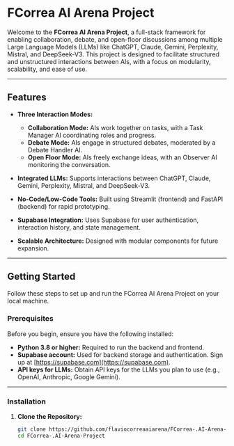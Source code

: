 # FCorrea AI Arena Project

Welcome to the **FCorrea AI Arena Project**, a full-stack framework for enabling collaboration, debate, and open-floor discussions among multiple Large Language Models (LLMs) like ChatGPT, Claude, Gemini, Perplexity, Mistral, and DeepSeek-V3. This project is designed to facilitate structured and unstructured interactions between AIs, with a focus on modularity, scalability, and ease of use.

---

## **Features**

- **Three Interaction Modes:**
  - **Collaboration Mode:** AIs work together on tasks, with a Task Manager AI coordinating roles and progress.
  - **Debate Mode:** AIs engage in structured debates, moderated by a Debate Handler AI.
  - **Open Floor Mode:** AIs freely exchange ideas, with an Observer AI monitoring the conversation.

- **Integrated LLMs:** Supports interactions between ChatGPT, Claude, Gemini, Perplexity, Mistral, and DeepSeek-V3.
- **No-Code/Low-Code Tools:** Built using Streamlit (frontend) and FastAPI (backend) for rapid prototyping.
- **Supabase Integration:** Uses Supabase for user authentication, interaction history, and state management.
- **Scalable Architecture:** Designed with modular components for future expansion.

---

## **Getting Started**

Follow these steps to set up and run the FCorrea AI Arena Project on your local machine.

### **Prerequisites**

Before you begin, ensure you have the following installed:

- **Python 3.8 or higher:** Required to run the backend and frontend.
- **Supabase account:** Used for backend storage and authentication. Sign up at [https://supabase.com](https://supabase.com).
- **API keys for LLMs:** Obtain API keys for the LLMs you plan to use (e.g., OpenAI, Anthropic, Google Gemini).

---

### **Installation**

1. **Clone the Repository:**
   ```bash
   git clone https://github.com/flaviocorreaaiarena/FCorrea-.AI-Arena-Project.git
   cd FCorrea-.AI-Arena-Project
